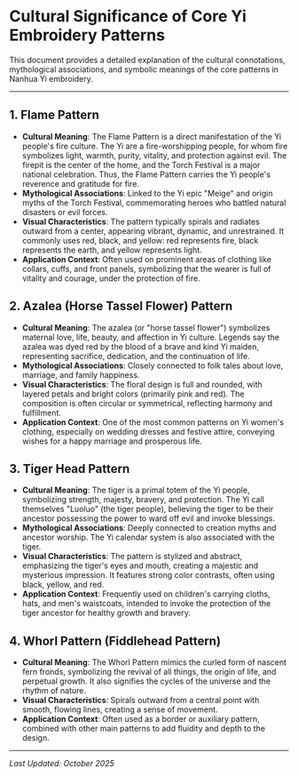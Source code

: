 # Cultural Significance of Core Yi Embroidery Patterns

This document provides a detailed explanation of the cultural connotations, mythological associations, and symbolic meanings of the core patterns in Nanhua Yi embroidery.

---

## 1. Flame Pattern

*   **Cultural Meaning**: The Flame Pattern is a direct manifestation of the Yi people's fire culture. The Yi are a fire-worshipping people, for whom fire symbolizes light, warmth, purity, vitality, and protection against evil. The firepit is the center of the home, and the Torch Festival is a major national celebration. Thus, the Flame Pattern carries the Yi people's reverence and gratitude for fire.
*   **Mythological Associations**: Linked to the Yi epic "Meige" and origin myths of the Torch Festival, commemorating heroes who battled natural disasters or evil forces.
*   **Visual Characteristics**: The pattern typically spirals and radiates outward from a center, appearing vibrant, dynamic, and unrestrained. It commonly uses red, black, and yellow: red represents fire, black represents the earth, and yellow represents light.
*   **Application Context**: Often used on prominent areas of clothing like collars, cuffs, and front panels, symbolizing that the wearer is full of vitality and courage, under the protection of fire.

## 2. Azalea (Horse Tassel Flower) Pattern

*   **Cultural Meaning**: The azalea (or "horse tassel flower") symbolizes maternal love, life, beauty, and affection in Yi culture. Legends say the azalea was dyed red by the blood of a brave and kind Yi maiden, representing sacrifice, dedication, and the continuation of life.
*   **Mythological Associations**: Closely connected to folk tales about love, marriage, and family happiness.
*   **Visual Characteristics**: The floral design is full and rounded, with layered petals and bright colors (primarily pink and red). The composition is often circular or symmetrical, reflecting harmony and fulfillment.
*   **Application Context**: One of the most common patterns on Yi women's clothing, especially on wedding dresses and festive attire, conveying wishes for a happy marriage and prosperous life.

## 3. Tiger Head Pattern

*   **Cultural Meaning**: The tiger is a primal totem of the Yi people, symbolizing strength, majesty, bravery, and protection. The Yi call themselves "Luoluo" (the tiger people), believing the tiger to be their ancestor possessing the power to ward off evil and invoke blessings.
*   **Mythological Associations**: Deeply connected to creation myths and ancestor worship. The Yi calendar system is also associated with the tiger.
*   **Visual Characteristics**: The pattern is stylized and abstract, emphasizing the tiger's eyes and mouth, creating a majestic and mysterious impression. It features strong color contrasts, often using black, yellow, and red.
*   **Application Context**: Frequently used on children's carrying cloths, hats, and men's waistcoats, intended to invoke the protection of the tiger ancestor for healthy growth and bravery.

## 4. Whorl Pattern (Fiddlehead Pattern)

*   **Cultural Meaning**: The Whorl Pattern mimics the curled form of nascent fern fronds, symbolizing the revival of all things, the origin of life, and perpetual growth. It also signifies the cycles of the universe and the rhythm of nature.
*   **Visual Characteristics**: Spirals outward from a central point with smooth, flowing lines, creating a sense of movement.
*   **Application Context**: Often used as a border or auxiliary pattern, combined with other main patterns to add fluidity and depth to the design.

---
*Last Updated: October 2025*